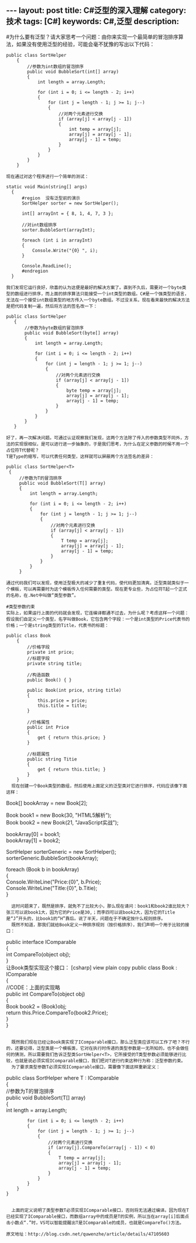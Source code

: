 ​---
layout: post
title: C#泛型的深入理解
category: 技术
tags: [C#]
keywords: C#,泛型
description:
---

#为什么要有泛型？请大家思考一个问题：由你来实现一个最简单的冒泡排序算法，如果没有使用泛型的经验，可能会毫不犹豫的写出以下代码：

```
public class SortHelper  
    {  
        //参数为int数组的冒泡排序  
        public void BubbleSort(int[] array)  
        {  
            int length = array.Length;  
  
            for (int i = 0; i <= length - 2; i++)  
            {  
                for (int j = length - 1; j >= 1; j--)  
                {  
                    //对两个元素进行交换  
                    if (array[j] < array[j - 1])  
                    {  
                        int temp = array[j];  
                        array[j] = array[j - 1];  
                        array[j - 1] = temp;  
                    }  
                }  
            }  
        }  
    } 
```

	现在通过对这个程序进行一个简单的测试：
  
```
static void Main(string[] args)  
  {  
      #region  没有泛型前的演示  
      SortHelper sorter = new SortHelper();  
  
      int[] arrayInt = { 8, 1, 4, 7, 3 };  
  
      //对int数组排序  
      sorter.BubbleSort(arrayInt);  
  
      foreach (int i in arrayInt)  
      {  
          Console.Write("{0} ", i);  
      }  
  
      Console.ReadLine();  
      #endregion  
  }
 ```
 
	我们发现它运行良好，欣喜的认为这便是最好的解决方案了。直到不久后，需要对一个byte类型的数组进行排序，而上面的排序算法只能接受一个int类型的数组。C#是一个强类型的语言，
	无法在一个接受int数组类型的地方传入一个byte数组。不过没关系，现在看来最快的解决方法是把代码复制一遍，然后将方法的签名改一下：
  
```
public class SortHelper  
   {  
       //参数为byte数组的冒泡排序  
       public void BubbleSort(byte[] array)  
       {  
           int length = array.Length;  
  
           for (int i = 0; i <= length - 2; i++)  
           {  
               for (int j = length - 1; j >= 1; j--)  
               {  
                   //对两个元素进行交换  
                   if (array[j] < array[j - 1])  
                   {  
                       byte temp = array[j];  
                       array[j] = array[j - 1];  
                       array[j - 1] = temp;  
                   }  
               }  
           }  
       }  
   }
```

	好了，再一次解决问题。可通过认证观察我们发现，这两个方法除了传入的参数类型不同外，方法的实现很相似，是可以进行进一步抽象的，于是我们思考，为什么在定义参数的时候不用一个占位符T代替呢？
	T是Type的缩写，可以代表任何类型，这样就可以屏蔽两个方法签名的差异：   

```  
public class SortHelper<T>  
 {  
     //参数为T的冒泡排序  
     public void BubbleSort(T[] array)  
     {  
         int length = array.Length;  
  
         for (int i = 0; i <= length - 2; i++)  
         {  
             for (int j = length - 1; j >= 1; j--)  
             {  
                 //对两个元素进行交换  
                 if (array[j] < array[j - 1])  
                 {  
                     T temp = array[j];  
                     array[j] = array[j - 1];  
                     array[j - 1] = temp;  
                 }  
             }  
         }  
     }
```
	 
	通过代码我们可以发现，使用泛型极大的减少了重复代码，使代码更加清爽。泛型类就类似于一个模板，可以再需要时为这个模板传入任何需要的类型。现在更专业些，为占位符T起一个正式的名称，在.Net中叫做“类型参数”。
  
	#类型参数约束
	实际上，如果运行上面的代码就会发现，它连编译都通不过去，为什么呢？考虑这样一个问题：假设我们自定义一个类型，名字叫做Book，它包含两个字段：一个是int类型的Price代表书的价格；一个是string类型的Title，代表书的标题：

```
public class Book   
    {  
        //价格字段  
        private int price;  
        //标题字段  
        private string title;  
  
        //构造函数  
        public Book() { }  
  
        public Book(int price, string title)  
        {  
            this.price = price;  
            this.title = title;  
        }  
  
        //价格属性  
        public int Price  
        {  
            get { return this.price; }  
        }  
  
        //标题属性  
        public string Titie  
        {  
            get { return this.title; }  
        }  
    }  
  现在创建一个Book类型的数组，然后使用上面定义的泛型类对它进行排序，代码应该像下面这样：
```
Book[] bookArray = new Book[2];  
  
Book book1 = new Book(30, "HTML5解析");  
Book book2 = new Book(21, "JavaScript实战");  
  
bookArray[0] = book1;  
bookArray[1] = book2;  
  
SortHelper<Book> sorterGeneric = new SortHelper<Book>();  
sorterGeneric.BubbleSort(bookArray);  
  
foreach (Book b in bookArray)  
{  
    Console.WriteLine("Price:{0}", b.Price);  
    Console.WriteLine("Title:{0}", b.Titie);  
}
```
  这时问题来了，既然是排序，就免不了比较大小，那么现在请问：book1和book2谁比较大？张三可以说book1大，因为它的Price是30,；而李四可以说book2大，因为它的Title是“J”开头的，比book1的“H”靠后。说了半天，问题在于不确定按什么规则排序。
  既然不知道，那我们就给Book定义一种排序规则（按价格排序），我们声明一个用于比较的接口：
```
public interface IComparable  
   {  
       int CompareTo(object obj);  
   }  
  让Book类型实现这个接口：
[csharp] view plain copy
public class Book : IComparable  
    {  
        //CODE：上面的实现略  
        public int CompareTo(object obj)  
        {  
            Book book2 = (Book)obj;  
            return this.Price.CompareTo(book2.Price);  
        }  
    }
```

  既然我们现在已经让Book类实现了IComparable接口，那么泛型类应该可以工作了吧？不行的，还要记得，泛型类是一个模板类，它对在执行时传递的类型参数是一无所知的，也不会做任何的猜测，所以需要我们告诉泛型类SortHelper<T>，它所接受的T类型参数必须能够进行比较，也就是说必须实现IComparable接口，我们把对T进行约束这种行为称：泛型参数约束。
  为了要求类型参数T必须实现IComparable接口，需要像下面这样重新定义：

```
public class SortHelper<T> where T : IComparable  
    {  
        //参数为T的冒泡排序  
        public void BubbleSort(T[] array)  
        {  
            int length = array.Length;  
  
            for (int i = 0; i <= length - 2; i++)  
            {  
                for (int j = length - 1; j >= 1; j--)  
                {  
                    //对两个元素进行交换  
                    if (array[j].CompareTo(array[j - 1]) < 0)  
                    {  
                        T temp = array[j];  
                        array[j] = array[j - 1];  
                        array[j - 1] = temp;  
                    }  
                }  
            }  
        }  
    }
```

  上面的定义说明了类型参数T必须实现IComparable接口，否则将无法通过编译。因为现在T已经实现了IComparable接口，而数组array中的成员是T的实例，所以当在array[i]后面点击小数点“.”时，VS可以智能提醒出T是IComparable的成员，也就是CompareTo()方法。

原文地址：http://blog.csdn.net/quwenzhe/article/details/47105603